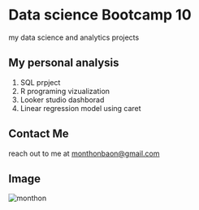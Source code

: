 # Data science Bootcamp 10
my data science and analytics projects

## My personal analysis
1. SQL prpject
2. R programing vizualization
3. Looker studio dashborad
4. Linear regression model using caret

## Contact Me
reach out to me at monthonbaon@gmail.com

## Image
![monthon]([https://www.clicdata.com/wp-content/uploads/2023/04/home-data-visualization-icon.jpg] )
